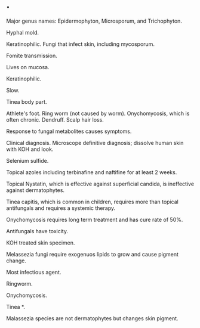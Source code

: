 # .

Major genus names: Epidermophyton, Microsporum, and Trichophyton.

Hyphal mold.

Keratinophilic.
Fungi that infect skin, including mycosporum.

Fomite transmission.

Lives on mucosa.

Keratinophilic.

Slow.

Tinea body part.

Athlete's foot.
Ring worm (not caused by worm).
Onychomycosis, which is often chronic.
Dendruff.
Scalp hair loss.

Response to fungal metabolites causes symptoms.

Clinical diagnosis.
Microscope definitive diagnosis; dissolve human skin with KOH and look.

Selenium sulfide.

Topical azoles including terbinafine and naftifine for at least 2 weeks.

Topical Nystatin, which is effective against superficial candida, is ineffective against dermatophytes.

Tinea capitis, which is common in children, requires more than topical antifungals and requires a systemic therapy.

Onychomycosis requires long term treatment and has cure rate of 50%.

Antifungals have toxicity.

KOH treated skin specimen.

Melassezia fungi require exogenuos lipids to grow and cause pigment change.

Most infectious agent.

Ringworm.

Onychomycosis.

Tinea \*.

Malassezia species are not dermatophytes but changes skin pigment.
